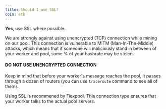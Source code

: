 ```yaml
---
title: Should I use SSL?
coin: eth
---
```


**Yes**, use SSL where possible.

We are strongly against using unencrypted (TCP) connection while mining on our pool. This connection is vulnerable to MITM (Man-In-The-Middle) attacks, which means that if someone will maliciously stand in between of your worker and pool, some % of your hashrate may be stolen.

#### DO NOT USE UNENCRYPTED CONNECTION

Keep in mind that before your worker's message reaches the pool, it passes through a dozen of routers (you can use `traceroute` command to see all of them).

Using SSL is recommened by Flexpool. This connection type ensures that your worker talks to the actual pool servers.
